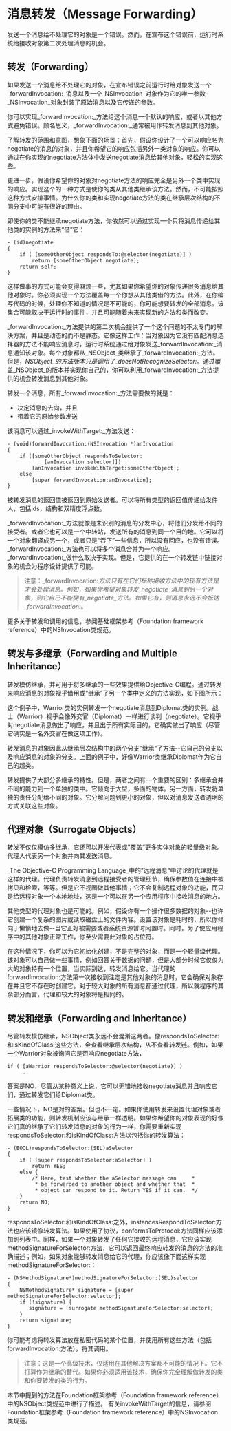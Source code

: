 # 消息转发（Message Forwarding）

发送一个消息给不处理它的对象是一个错误。然而，在宣布这个错误前，运行时系统给接收对象第二次处理消息的机会。

## 转发（Forwarding）

如果发送一个消息给不处理它的对象，在宣布错误之前运行时给对象发送一个_forwardInvocation:_消息以及一个_NSInvocation_对象作为它的唯一参数-_NSInvocation_对象封装了原始消息以及它传递的参数。

你可以实现_forwardInvocation:_方法给这个消息一个默认的响应，或者以其他方式避免错误。顾名思义，_forwardInvocation:_通常被用作转发消息到其他对象。

了解转发的范围和意图，想象下面的场景：首先，假设你设计了一个可以响应名为negotiate的消息的对象，并且你希望它的响应包括另外一类对象的响应。你可以通过在你实现的negotiate方法体中发送negotiate消息给其他对象，轻松的实现这些。

更进一步，假设你希望你的对象对negotiate方法的响应完全是另外一个类中实现的响应。实现这个的一种方式是使你的类从其他类继承该方法。然而，不可能按照这种方式安排事情。为什么你的类和实现negotiate方法的类在继承层次结构的不同分支中可能有很好的理由。

即使你的类不能继承negotiate方法，你依然可以通过实现一个只将消息传递给其他类的实例的方法来“借”它：

```
- (id)negotiate
{
    if ( [someOtherObject respondsTo:@selector(negotiate)] )
        return [someOtherObject negotiate];
    return self;
}
```

这样做事的方式可能会变得麻烦一些，尤其如果你希望你的对象传递很多消息给其他对象时。你必须实现一个方法覆盖每一个你想从其他类借的方法。此外，在你编写代码的时候，处理你不知道的情况是不可能的，你可能想要转发的全部消息。该集合可能取决于运行时的事件，并且可能随着未来实现新的方法和类而改变。

_forwardInvocation:_方法提供的第二次机会提供了一个这个问题的不太专门的解决方案，并且是动态的而不是静态。它像这样工作：当对象因为它没有匹配消息选择器的方法不能响应消息时，运行时系统通过给对象发送_forwardInvocation:_消息通知该对象。每个对象都从_NSObject_类继承了_forwardInvocation:_方法。但是，_NSObject_的方法版本只是调用了_doesNotRecognizeSelector:_。通过覆盖_NSObject_的版本并实现你自己的，你可以利用_forwardInvocation:_方法提供的机会转发消息到其他对象。

转发一个消息，所有_forwardInvocation:_方法需要做的就是：

* 决定消息的去向，并且
* 带着它的原始参数发送

该消息可以通过_invokeWithTarget:_方法发送：

```
- (void)forwardInvocation:(NSInvocation *)anInvocation
{
    if ([someOtherObject respondsToSelector:
            [anInvocation selector]])
        [anInvocation invokeWithTarget:someOtherObject];
    else
        [super forwardInvocation:anInvocation];
}
```

被转发消息的返回值被返回到原始发送者。可以将所有类型的返回值传递给发件人，包括ids，结构和双精度浮点数。

_forwardInvocation:_方法就像是未识别的消息的分发中心，将他们分发给不同的接受者。或者它也可以是一个中转站，发送所有的消息到同一个目的地。它可以将一个对象翻译成另一个，或者只是“吞下”一些信息，所以没有回应，也没有错误。_forwardInvocation:_方法也可以将多个消息合并为一个响应。_forwardInvocation:_做什么取决于实现。但是，它提供的在一个转发链中链接对象的机会为程序设计提供了可能。

> 注意：_forwardInvocation:_方法只有在它们标称接收方法中的现有方法是才会处理消息。例如，如果你希望对象转发_negotiate_消息到另一个对象，则它自己不能拥有_negotiate_方法。如果它有，则消息永远不会抵达_forwardInvocation:_。

更多关于转发和调用的信息，参阅基础框架参考（Foundation framework reference）中的NSInvocation类规范。

## 转发与多继承（Forwarding and Multiple Inheritance）

转发模仿继承，并可用于将多继承的一些效果提供给Objective-C编程。通过转发来响应消息的对象视乎借用或“继承”了另一个类中定义的方法实现，如下图所示：

这个例子中，Warrior类的实例转发一个negotiate消息到Diplomat类的实例。战士（Warrior）视乎会像外交官（Diplomat）一样进行谈判（negotiate）。它视乎对negotiate消息做出了响应，并且出于所有实际目的，它确实做出了响应（尽管它确实是一名外交官在做这项工作）。

转发消息的对象因此从继承层次结构中的两个分支”继承“了方法--它自己的分支以及响应消息的对象的分支。上面的例子中，好像Warrior类继承Diplomat作为它自己的超类。

转发提供了大部分多继承的特性。但是，两者之间有一个重要的区别：多继承合并不同的能力到一个单独的类中。它倾向于大型，多面的物体。另一方面，转发将单独的责任分配给不同的对象。它分解问题到更小的对象，但以对消息发送者透明的方式关联这些对象。

## 代理对象（Surrogate Objects）

转发不仅仅模仿多继承，它还可以开发代表或”覆盖“更多实体对象的轻量级对象。代理人代表另一个对象并向其发送消息。

_The Objective-C Programming Language_中的”远程消息“中讨论的代理就是这样的代理。代理负责转发消息到远程接受者的管理细节，确保参数值在连接中被拷贝和检索，等等。但是它不视图做其他事情；它不会复制远程对象的功能，而只是给远程对象一个本地地址，这是一个可以在另一个应用程序中接收消息的地方。

其他类型的代理对象也是可能的。例如，假设你有一个操作很多数据的对象--也许它创建一个复杂的图片或读取磁盘上的文件内容。设置该对象是耗时的，所以你倾向于懒惰地去做--当它正好被需要或者系统资源暂时闲置时。同时，为了使应用程序中的其他对象正常工作，你至少需要此对象的占位符。

在这种情况下，你可以为它初始化创建，不是完整的对象，而是一个轻量级代理。该对象可以自己做一些事情，例如回答关于数据的问题，但是大部分时候它仅仅为大的对象持有一个位置，当实际到达，转发消息给它。当代理的forwardInvocation:方法第一次接收到注定是其他对象的消息时，它会确保对象存在并且它不存在时创建它。对于较大对象的所有消息都通过代理，所以就程序的其余部分而言，代理和较大的对象将是相同的。

## 转发和继承（Forwarding and Inheritance）

尽管转发模仿继承，NSObject类永远不会混淆这两者。像respondsToSelector:和isKindOfClass:这些方法，金查看继承层次结构，从不查看转发链。例如，如果一个Warrior对象被询问它是否响应negotiate方法，

```
if ( [aWarrior respondsToSelector:@selector(negotiate)] )
    ...
```

答案是NO，尽管从某种意义上说，它可以无错地接收negotiate消息并且响应它们，通过转发它们给Diplomat类。

一些情况下，NO是对的答案。但也不一定。如果你使用转发来设置代理对象或者拓展类的功能，则转发机制应该与继承一样透明。如果你希望你的对象表现的好像它们真的继承了它们转发消息的对象的行为一样，你需要重新实现respondsToSelector:和isKindOfClass:方法以包括你的转发算法：

```
- (BOOL)respondsToSelector:(SEL)aSelector
{
    if ( [super respondsToSelector:aSelector] )
        return YES;
    else {
        /* Here, test whether the aSelector message can     *
         * be forwarded to another object and whether that  *
         * object can respond to it. Return YES if it can.  */
    }
    return NO;
}
```

respondsToSelector:和isKindOfClass:之外，instancesRespondToSelector:方法也应该镜像转发算法。如果使用了协议，conformsToProtocol:方法同样应该添加到列表中。同样，如果一个对象转发了任何它接收的远程消息，它应该实现methodSignatureForSelector:方法，它可以返回最终响应转发的消息的方法的准确描述；例如，如果对象能够转发消息给它的代理，你应该像下面这样实现methodSignatureForSelector:：

```
- (NSMethodSignature*)methodSignatureForSelector:(SEL)selector
{
    NSMethodSignature* signature = [super methodSignatureForSelector:selector];
    if (!signature) {
       signature = [surrogate methodSignatureForSelector:selector];
    }
    return signature;
}
```

你可能考虑将转发算法放在私密代码的某个位置，并使用所有这些方法（包括forwardInvocation:方法），将其调用。

> 注意：这是一个高级技术，仅适用在其他解决方案都不可能的情况下。它不打算作为继承的替代。如果你必须适用该技术，确保你完全理解做转发的类和你要转发的类的行为。

本节中提到的方法在Foundation框架参考（Foundation framework reference）中的NSObject类规范中进行了描述。 有关invokeWithTarget的信息，请参阅Foundation框架参考（Foundation framework reference）中的NSInvocation类规范。

